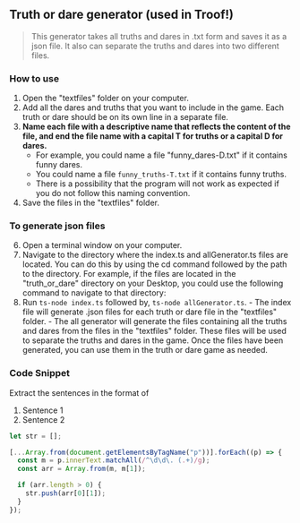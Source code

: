 ## Truth or dare generator (used in Troof!)

> This generator takes all truths and dares in .txt form and saves it as a json file. It also can separate the truths and dares into two different files.

### How to use

1.  Open the "textfiles" folder on your computer.
2.  Add all the dares and truths that you want to include in the game. Each truth or dare should be on its own line in a separate file.
3.  **Name each file with a descriptive name that reflects the content of the file, and end the file name with a capital T for truths or a capital D for dares.**
    - For example, you could name a file "funny_dares-D.txt" if it contains funny dares.
    - You could name a file `funny_truths-T.txt` if it contains funny truths.
    - There is a possibility that the program will not work as expected if you do not follow this naming convention.
4.  Save the files in the "textfiles" folder.

### To generate json files

6.  Open a terminal window on your computer.
7.  Navigate to the directory where the index.ts and allGenerator.ts files are located. You can do this by using the cd command followed by the path to the directory. For example, if the files are located in the "truth_or_dare" directory on your Desktop, you could use the following command to navigate to that directory:
8.  Run `ts-node index.ts` followed by, `ts-node allGenerator.ts`. - The index file will generate .json files for each truth or dare file in the "textfiles" folder. - The all generator will generate the files containing all the truths and dares from the files in the "textfiles" folder. These files will be used to separate the truths and dares in the game.
    Once the files have been generated, you can use them in the truth or dare game as needed.

### Code Snippet

Extract the sentences in the format of

1. Sentence 1
2. Sentence 2

```js
let str = [];

[...Array.from(document.getElementsByTagName("p"))].forEach((p) => {
  const m = p.innerText.matchAll(/^\d\d\. (.+)/g);
  const arr = Array.from(m, m[1]);

  if (arr.length > 0) {
    str.push(arr[0][1]);
  }
});
```
